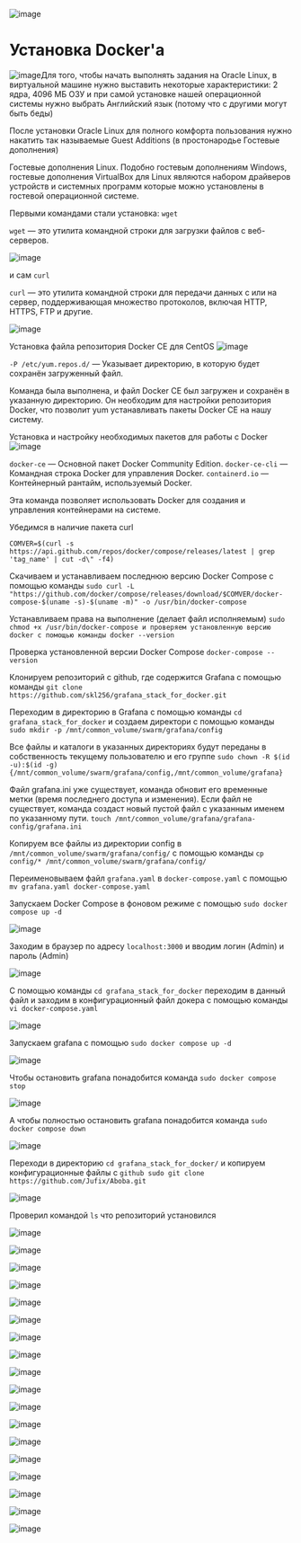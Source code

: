 ![image](https://github.com/user-attachments/assets/859bcf7f-14f7-4261-9655-359fd4f12b97)

# Установка Docker'a

![image](https://github.com/user-attachments/assets/37efc11f-1936-403a-a721-f6bc8026d81e)Для того, чтобы начать выполнять задания на Oracle Linux, в виртуальной машине нужно выставить некоторые характеристики: 
2 ядра, 4096 МБ ОЗУ и при самой установке нашей операционной системы нужно выбрать Английский язык (потому что с другими могут быть беды)

После установки Oracle Linux для полного комфорта пользования нужно накатить так называемые Guest Additions (в простонародье Гостевые дополнения)

Гостевые дополнения Linux. Подобно гостевым дополнениям Windows, гостевые дополнения VirtualBox для Linux являются набором драйверов устройств и системных программ которые можно установлены в гостевой операционной системе.

Первыми командами стали установка: `wget`

`wget` — это утилита командной строки для загрузки файлов с веб-серверов.

![image](https://github.com/user-attachments/assets/ca80e968-5de1-4309-96f4-726c7dcc8915)

и сам `curl`

`curl` — это утилита командной строки для передачи данных с или на сервер, поддерживающая множество протоколов, включая HTTP, HTTPS, FTP и другие.

![image](https://github.com/user-attachments/assets/bdd182fb-d4f2-4c59-ae4c-fe30fb48b854)

Установка файла репозитория Docker CE для CentOS
![image](https://github.com/user-attachments/assets/b4f66934-8a89-4d90-831e-9fd762242c31)

`-P /etc/yum.repos.d/` — Указывает директорию, в которую будет сохранён загруженный файл.

Команда была выполнена, и файл Docker CE был загружен и сохранён в указанную директорию. Он необходим для настройки репозитория Docker, что позволит yum устанавливать пакеты Docker CE на нашу систему.

Установка и настройку необходимых пакетов для работы с Docker
![image](https://github.com/user-attachments/assets/50b88a16-3f28-48cf-8010-ebdf160ce6d1)

`docker-ce` — Основной пакет Docker Community Edition. `docker-ce-cli` — Командная строка Docker для управления Docker. `containerd.io` — Контейнерный рантайм, используемый Docker.

Эта команда позволяет использовать Docker для создания и управления контейнерами на системе.

Убедимся в наличие пакета curl

`COMVER=$(curl -s https://api.github.com/repos/docker/compose/releases/latest | grep 'tag_name' | cut -d\" -f4)`

Скачиваем и устанавливаем последнюю версию Docker Compose с помощью команды 
`sudo curl -L "https://github.com/docker/compose/releases/download/$COMVER/docker-compose-$(uname -s)-$(uname -m)" -o /usr/bin/docker-compose`

Устанавливаем права на выполнение (делает файл исполняемым) 
`sudo chmod +x /usr/bin/docker-compose и проверяем установленную версию docker c помощью команды docker --version`

Проверка установленной версии Docker Compose
`docker-compose --version`

Клонируем репозиторий с github, где содержится Grafana с помощью команды 
`git clone https://github.com/skl256/grafana_stack_for_docker.git`

Переходим в директорию в Grafana с помощью команды `cd grafana_stack_for_docker`
и создаем директори с помощью команды `sudo mkdir -p /mnt/common_volume/swarm/grafana/config`

Все файлы и каталоги в указанных директориях будут переданы в собственность текущему пользователю и его группе
`sudo chown -R $(id -u):$(id -g) {/mnt/common_volume/swarm/grafana/config,/mnt/common_volume/grafana}`

Файл grafana.ini уже существует, команда обновит его временные метки (время последнего доступа и изменения). Если файл не существует, команда создаст новый пустой файл с указанным именем по указанному пути.
`touch /mnt/common_volume/grafana/grafana-config/grafana.ini`

Копируем все файлы из директории config в `/mnt/common_volume/swarm/grafana/config/` c помощью команды `cp config/* /mnt/common_volume/swarm/grafana/config/`

Переименовываем файл `grafana.yaml` в `docker-compose.yaml` с помощью `mv grafana.yaml docker-compose.yaml`

Запускаем Docker Compose в фоновом режиме с помощью `sudo docker compose up -d`

![image](https://github.com/user-attachments/assets/87fc6075-709c-4f5b-a781-7389310c7732)

Заходим в браузер по адресу `localhost:3000` и вводим логин (Admin) и пароль (Admin)

![image](https://github.com/user-attachments/assets/ad6f761c-5b60-4c2b-a876-db7b296c7855)

С помощью команды `cd grafana_stack_for_docker` переходим в данный файл и заходим в конфигурационный файл докера с помощью команды `vi docker-compose.yaml`

![image](https://github.com/user-attachments/assets/94d267e4-6e0d-4920-93cf-c485abd9160d)

Запускаем grafana с помощью `sudo docker compose up -d`

![image](https://github.com/user-attachments/assets/e0916bad-4890-4964-a45e-e10e02f9beff)

Чтобы остановить grafana понадобится команда `sudo docker compose stop`

![image](https://github.com/user-attachments/assets/1b245bbc-9f4e-4031-9ba2-8481bc312ebb)

А чтобы полностью остановить grafana понадобится команда `sudo docker compose down`

![image](https://github.com/user-attachments/assets/d594e222-d05c-4b0d-89a2-c3c655b83071)

Переходи в директорию `cd grafana_stack_for_docker/` и копируем конфигурационные файлы с `github sudo git clone https://github.com/Jufix/Aboba.git` 

![image](https://github.com/user-attachments/assets/53b95e9d-07bb-4a05-8038-0c8bf402f5ae)

Проверил командой `ls` что репозиторий установился

![image](https://github.com/user-attachments/assets/25573ab6-df55-4cfc-a176-b88668780d4b)



![image](https://github.com/user-attachments/assets/2f3f7f98-784d-4a18-a0fa-57e0f99deace)

![image](https://github.com/user-attachments/assets/28e821f2-0049-4148-8a98-37eb50923616)

![image](https://github.com/user-attachments/assets/e3470469-273f-49c2-aed3-cc2bad4436c9)


![image](https://github.com/user-attachments/assets/7da13f0f-385c-45c5-8c7a-40a874217525)

![image](https://github.com/user-attachments/assets/07f4dec4-4605-411b-a274-266012a435c6)

![image](https://github.com/user-attachments/assets/9b4aa78e-e5b3-4ceb-9206-9400a807f891)

![image](https://github.com/user-attachments/assets/8fde00bc-7182-40e4-8a2f-db645c96993f)

![image](https://github.com/user-attachments/assets/ebdaaf89-e29d-4470-bf78-4fff74cec0de)

![image](https://github.com/user-attachments/assets/0a7b1fd8-2ba4-42ad-aed7-b15c2dc46e9a)

![image](https://github.com/user-attachments/assets/71d0f228-c899-40f2-85d3-7e45df1da47a)

![image](https://github.com/user-attachments/assets/0180f155-9c4e-42ce-bd75-839f5d38c370)

![image](https://github.com/user-attachments/assets/c43b53c5-34e2-4fb3-92fe-2cfec471bc19)

![image](https://github.com/user-attachments/assets/86b052b5-8927-491f-a52c-a79adad408a5)

![image](https://github.com/user-attachments/assets/8677b740-a90a-4e50-9146-32176ef7866b)

![image](https://github.com/user-attachments/assets/4a1b05e8-15f7-4b41-91d9-252f78e00b8d)

![image](https://github.com/user-attachments/assets/0f1936b2-732e-4421-992d-2017fd770709)

![image](https://github.com/user-attachments/assets/21119a28-e827-40a3-bf25-e63429c96339)









